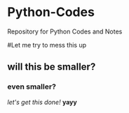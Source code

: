 Python-Codes
============

Repository for Python Codes and Notes

#Let me try to mess this up
## will this be smaller?
### even smaller?
*let's get this done!*
**yayy**

